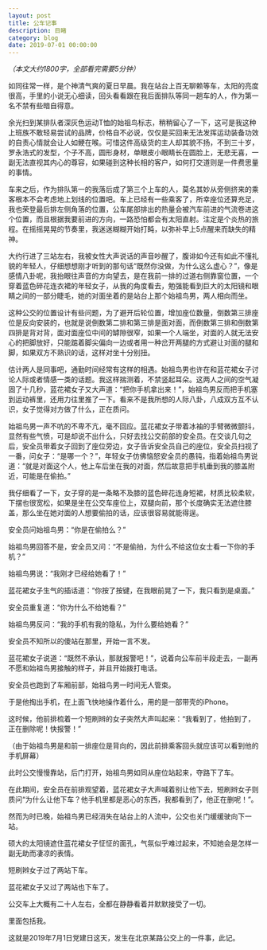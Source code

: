 ```yaml
---
layout: post
title: 公车记事
description: 目睹
category: blog
date: 2019-07-01 00:00:00
---
```






*（本文大约1800字，全部看完需要5分钟）*



如同往常一样，是个神清气爽的夏日早晨。我在站台上百无聊赖等车，太阳的亮度很高，手里的小说无心细读，回头看看跟在我后面排队等同一趟车的人，作为第一名不禁有些暗自得意。

余光扫到某排队者深灰色运动T恤的始祖鸟标志，稍稍留心了一下，这可是我这种上班族不敢轻易尝试的品牌，价格自不必说，仅仅是买回来无法发挥运动装备功效的自责心情就会让人如鲠在喉。可惜这件高级货的主人却其貌不扬，不到三十岁，罗永浩式的发型，个子不高，圆形身材，单眼皮小眼睛长在圆脸上，无悲无喜，一副无法直视其内心的尊容，如果碰到这种长相的客户，如何打交道则是一件费思量的事情。

车来之后，作为排队第一的我落后成了第三个上车的人，莫名其妙从旁侧挤来的乘客根本不会考虑地上划线的位置吧。车上已经有一些乘客了，所幸座位还算充足，我也荣登最后排左侧角落的位置，公车尾部排出的热量会被汽车前进的气流卷进这个位置，而且根据我要前进的方向，一路恐怕都会有太阳直射。注定是个炎热的旅程。在摇摇晃晃的节奏里，我迷迷糊糊开始打盹，以弥补早上5点醒来而缺失的精神。

大约行进了三站左右，我被女性大声说话的声音吵醒了，腹诽如今还有如此不懂礼貌的年轻人，仔细想想刚才听到的那句话“既然你没做，为什么这么虚心？”，像是感情八卦呢，我抬眼往声音的方向望去，是在我前一排的过道右侧靠窗位置，一个穿着蓝色碎花连衣裙的年轻女子，从我的角度看去，勉强能看到巨大的太阳镜和眼睛之间的一部分睫毛，她的对面坐着的是站台上那个始祖鸟男，两人相向而坐。

这种公交的位置设计有些问题，为了避开后轮位置，增加座位数量，倒数第三排座位是反向安装的，也就是说倒数第二排和第三排是面对面，而倒数第三排和倒数第四排是背对背，面对面座位中间的罅隙很窄，如果一个人端坐，对面的人就无法安心的把脚放好，只能踮着脚尖偏向一边或者用一种岔开两腿的方式避让对面的腿和脚，如果双方不熟识的话，这样对坐十分别扭。

估计两人是同事吧，通勤时间经常有这样的相遇。始祖鸟男也许在和蓝花裙女子讨论人际或者情感一类的话题。我这样揣测着，不禁竖起耳朵。这两人之间的空气凝固了十几秒，蓝花裙女子又大声道：“把你手机拿出来！”，始祖鸟男反而把手机塞到运动裤里，还用力往里推了一下。看来不是我所想的人际八卦，八成双方互不认识，女子觉得对方做了什么，正在质问。

始祖鸟男一声不吭的不卑不亢，毫不回应。蓝花裙女子带着冰袖的手臂微微颤抖，显然有些气愤，可是却说不出什么，只好去找公交前部的安全员。在交谈几句之后，安全员带着女子回到了座位旁边，女子告诉安全员自己的座位，安全员扫视了一番，问女子：“是哪一个？”，年轻女子仿佛恼怒安全员的愚钝，指着始祖鸟男说道：“就是对面这个人，他上车后坐在我的对面，然后故意把手机垂到我的膝盖附近，可能是在偷拍。”

我仔细看了一下，女子穿的是一条略不及膝的蓝色碎花连身短裙，材质比较柔软，下摆也很宽松，如果是坐在公交车座位上，双腿向前，那个长度确实无法遮住膝盖，那么坐在她对面的人想要偷拍的话，应该很容易就能得逞。

安全员问始祖鸟男：“你是在偷拍么？”

始祖鸟男回答不是，安全员又问：“不是偷拍，为什么不给这位女士看一下你的手机？”

始祖鸟男说：“我刚才已经给她看了！”

蓝花裙女子生气的插话道：“你按了按键，在我眼前晃了一下，我只看到是桌面。”

安全员重复道：“你为什么不给她看？”

始祖鸟男反问：“我的手机有我的隐私，为什么要给她看？”

安全员不知所以的傻站在那里，开始一言不发。

蓝花裙女子说道：“既然不承认，那就报警吧！”，说着向公车前半段走去，一副再不愿和始祖鸟男接触的样子，并且开始拨打电话。

安全员也跑到了车厢前部，始祖鸟男一时间无人管束。

于是他掏出手机，在上面飞快地操作着什么，用的是一部带壳的iPhone。

这时候，他前排梳着一个短刷辫的女子突然大声叫起来：“我看到了，他拍到了，正在删除呢！快报警！”

（由于始祖鸟男是和前一排座位是背向的，因此前排乘客回头就应该可以看到他的手机屏幕）

此时公交慢慢靠站，后门打开，始祖鸟男如同从座位站起来，夺路下了车。

在此期间，安全员在前排观望着，蓝花裙女子大声喊着别让他下去，短刷辫女子则质问“为什么让他下车？他手机里都是恶心的东西，我都看到了，他正在删呢！”。

然而为时已晚，始祖鸟男已经消失在站台上的人流中，公交也关门缓缓驶向下一站。

硕大的太阳镜遮住蓝花裙女子怔怔的面孔，气氛似乎难过起来，不知她会是怎样一副无助而凄凉的表情。

短刷辫女子过了两站下车。

蓝花裙女子又过了两站也下车了。

公交车上大概有二十人左右，全都在静静看着并默默接受了一切。

里面包括我。

这就是2019年7月1日党建日这天，发生在北京某路公交上的一件事，此记。